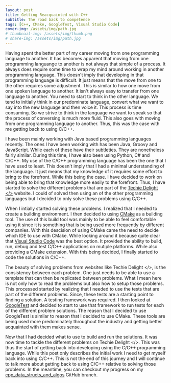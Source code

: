 ```yaml
---
layout: post
title: Getting Reacquainted with C++
subtitle: The road back to competence
tags: [C++, CMake, GoogleTest, Visual Studio Code]
cover-img: /assets/img/path.jpg
# thumbnail-img: /assets/img/thumb.png
# share-img: /assets/img/path.jpg
---
```


Having spent the better part of my career moving from one programming language to another.  It has becomes apparent
that moving from one programming languange to another is not always that simple of a process.  It always does
require some time to wrap my mind around working in another programming language.  This doesn't imply that
developing in that programming language is difficult.  It just means that the move from one to the other requires
some adjustment.  This is similar to how one move from one spoken language to another.  It isn't always easy to
transfer from one language to another.  You need to start to think in the other language.  We tend to initially
think in our predominate language, convert what we want to say into the new language and then voice it.  This
process is time  consuming.  So we strive to think in the language we want to speak so that the process of
conversing is much more fluid.   This also goes with moving from one programming language to another.  Thus, this
was the case with me getting back to using C/C++.

I have been mainly working with Java based programming languages recently.  The ones I have been working with has
been Java, Groovy and JavaScript.  While each of these have their subtleties.  They are nonetheless fairly similar.
During this time, I have also been using Python, C# and C/C++.  My use of the C/C++ programming language has been
the one that I have used to least.  This doesn't imply that I had a minimal understanding of the language.  It
just means that my knowledge of it requires some effort to bring to the forefront.  While this being the case.
I have decided to work on being able to bring that knowledge more easily to the forefront.  Thus, I have started
to solve the different problems that are part of the
<a href="https://www.techiedelight.com/" target="_blank">Techie Delight &lt;/&gt;</a> website.  I could of solved
then using an of the other programming languages but I decided to only solve these problems using C/C++.

When I intially started solving these problems.  I realized that I needed to create a building environment.  I
then decided to using <a href="https://cmake.org/" target="_blank">CMake</a> as a building tool.  The use of this
build tool was mainly to be able to feel comfortable using it since it is something that is being used more 
frequently by different companies.  With this descision of using CMake came the need to decide which IDE to use
with CMake.  While looking around it because quite clear that
<a href="https://code.visualstudio.com/" target="_blank">Visual Studio Code</a> was the best option.  It provided
the ability to build, run, debug and test C/C++ applications on mutiple platforms.  While also providing a CMake
extension.  With this being decided, I finally started to code the solutions in C/C++.

The beauty of solving problems from websites like Techie Delight &lt;/&gt;, is the consistency between each
problem.  One just needs to be able to use a template that can then be replicated between problems.  What I mean
here is not only how to read the problems but also how to setup those problems.  This processed started by
realizing that I needed to use the tests that are part of the different problems.  Since, these tests are a
starting point to finding a solution.  A testing framework was required.  I then looked at
<a href="http://google.github.io/googletest/" target="_blank">GoogleTest</a> and decided to start to use that
framework to run tests for each of the different problem solutions.  The reason that I decided to use GoogleTest
is similar to reason that I decided to use CMake.  These tools are being used more predominately throughout the
industry and getting better acquainted with them makes sense.

Now that I had decided what to use to build and run the solutions.  It was now time to tackle the different 
problems on Techie Delight &lt;/&gt;.   This was thus the start of getting back into developing using the C/C++
programming language.  While this post only describes the initial work I need to get myself back into using C/C++.
This is not the end of this journey and I will continue to talk more about getting back to using C/C++ relative to
solving those problems.  In the meantime, you can checkout my progress on my
<a href="https://github.com/ccorsi/learning/tree/cpp_data_structs_and_algos" target="_blank">cpp_data_structs_and_algos</a>
GitHub branch.
